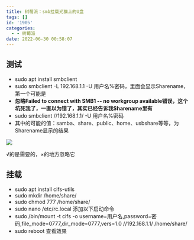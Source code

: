 ```yaml
---
title: 树莓派：smb挂载光猫上的U盘
tags: []
id: '1905'
categories:
  - - 树莓派
date: 2022-06-30 00:58:07
---
```


## 测试

*   sudo apt install smbclient
*   sudo smbclient -L 192.168.1.1 -U 用户名%密码，里面会显示Sharename，第一个可能是<samba>
*   **忽略Failed to connect with SMB1 -- no workgroup available错误，这个坑死我了，一直以为错了，其实已经告诉我Sharename里有<samba>**
*   sudo smbclient //192.168.1.1/<samba> -U 用户名%密码
*   其中的<samba>可能的值：samba、share、public、home、usbshare等等，为Sharename显示的结果

![](https://img.limour.top/archives_2023/blog/20220630004511.webp)

√的是需要的，×的地方忽略它

## 挂载

*   sudo apt install cifs-utils
*   sudo mkdir /home/share/
*   sudo chmod 777 /home/share/
*   sudo nano /etc/rc.local 添加以下启动命令
*   sudo /bin/mount -t cifs -o username=用户名,password=密码,file\_mode=0777,dir\_mode=0777,vers=1.0 //192.168.1.1/<samba> /home/share/
*   sudo reboot 查看效果
